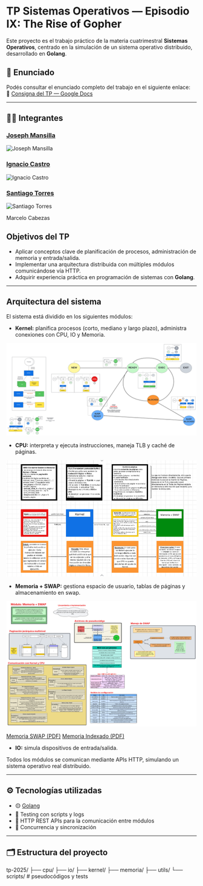 # TP Sistemas Operativos — Episodio IX: The Rise of Gopher

Este proyecto es el trabajo práctico de la materia cuatrimestral **Sistemas Operativos**, centrado en la simulación de un sistema operativo distribuido, desarrollado en **Golang**.

## 📄 Enunciado

Podés consultar el enunciado completo del trabajo en el siguiente enlace:  
🔗 [Consigna del TP — Google Docs](https://docs.google.com/document/d/1zoFRoBn9QAfYSr0tITsL3PD6DtPzO2sq9AtvE8NGrkc/edit?usp=sharing)

---

## 👨‍💻 Integrantes

### <a href="https://github.com/josephmansilla">Joseph Mansilla</a>
<img src="https://avatars.githubusercontent.com/u/162230766?s=400&u=6ac208c05e9fedd414fefc12db5c38efe1c6fcd8&v=4" alt="Joseph Mansilla" width="76" height="76">


### <a href="https://github.com/nacho-castro">Ignacio Castro</a>
<img src="https://avatars.githubusercontent.com/u/116680164?v=4" alt="Ignacio Castro" width="76" height="76">

### <a href="https://github.com/SantiagoTorres24">Santiago Torres</a>
<img src="https://avatars.githubusercontent.com/u/135065796?v=4" alt="Santiago Torres" width="76" height="76">

Marcelo Cabezas

## Objetivos del TP

- Aplicar conceptos clave de planificación de procesos, administración de memoria y entrada/salida.
- Implementar una arquitectura distribuida con múltiples módulos comunicándose vía HTTP.
- Adquirir experiencia práctica en programación de sistemas con **Golang**.

---

## Arquitectura del sistema

El sistema está dividido en los siguientes módulos:

- **Kernel:** planifica procesos (corto, mediano y largo plazo), administra conexiones con CPU, IO y Memoria.

![Kernel](kernel/resources/SO%202025%20KERNEL.png)

- **CPU:** interpreta y ejecuta instrucciones, maneja TLB y caché de páginas.

![CPU](cpu/cpu.png)

- **Memoria + SWAP:** gestiona espacio de usuario, tablas de páginas y almacenamiento en swap.

![Memoria](memoria/resources/memoria.png)

[Memoria SWAP (PDF)](memoria/resources/Memoria+SWAP.pdf)
[Memoria Indexado (PDF)](memoria/resources/indexado.pdf)

- **IO:** simula dispositivos de entrada/salida.

Todos los módulos se comunican mediante APIs HTTP, simulando un sistema operativo real distribuido.

---

## ⚙️ Tecnologías utilizadas

- 🟡 [Golang](https://go.dev/)
- 🧪 Testing con scripts y logs
- 🔌 HTTP REST APIs para la comunicación entre módulos
- 🧵 Concurrencia y sincronización

---

## 🗂 Estructura del proyecto

tp-2025/
├── cpu/
├── io/
├── kernel/
├── memoria/
├── utils/
└── scripts/ # pseudocódigos y tests



